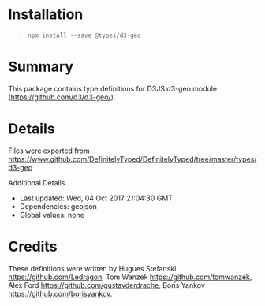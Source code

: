 # Installation
> `npm install --save @types/d3-geo`

# Summary
This package contains type definitions for D3JS d3-geo module (https://github.com/d3/d3-geo/).

# Details
Files were exported from https://www.github.com/DefinitelyTyped/DefinitelyTyped/tree/master/types/d3-geo

Additional Details
 * Last updated: Wed, 04 Oct 2017 21:04:30 GMT
 * Dependencies: geojson
 * Global values: none

# Credits
These definitions were written by Hugues Stefanski <https://github.com/Ledragon>, Tom Wanzek <https://github.com/tomwanzek>, Alex Ford <https://github.com/gustavderdrache>, Boris Yankov <https://github.com/borisyankov>.
